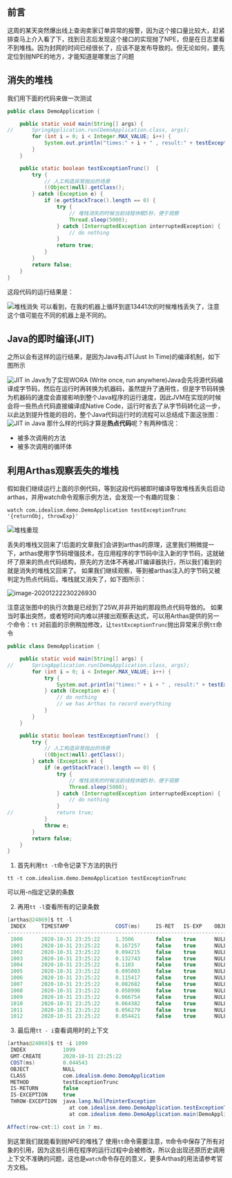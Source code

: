 ## 前言
这周的某天突然爆出线上查询卖家订单异常的报警，因为这个接口量比较大，赶紧排查马上介入看了下，找到日志后发现这个接口的实现抛了NPE，但是在日志里看不到堆栈。因为封网的时间已经很长了，应该不是发布导致的。但无论如何，要先定位到抛NPE的地方，才能知道是哪里出了问题
## 消失的堆栈
我们用下面的代码来做一次测试
```Java
public class DemoApplication {

	public static void main(String[] args) {
//		SpringApplication.run(DemoApplication.class, args);
		for (int i = 0; i < Integer.MAX_VALUE; i++) {
			System.out.println("times:" + i + " , result:" + testExceptionTrunc());
		}
	}

	public static boolean testExceptionTrunc()  {
		try {
			// 人工构造异常抛出的场景
			((Object)null).getClass();
		} catch (Exception e) {
			if (e.getStackTrace().length == 0) {
				try {
					// 堆栈消失的时候当前线程休眠5秒，便于观察
					Thread.sleep(5000);
				} catch (InterruptedException interruptedException) {
					// do nothing
				}
				return true;
			}
		}
		return false;
	}
}
```
这段代码的运行结果是：

![堆栈消失](https://gitee.com/cincat/picgo/raw/master/img/堆栈消失.png)
可以看到，在我的机器上循环到底13441次的时候堆栈丢失了，注意这个值可能在不同的机器上是不同的。

## Java的即时编译(JIT)
之所以会有这样的运行结果，是因为Java有JIT(Just In  Time)的编译机制，如下图所示

![JIT in Java](https://gitee.com/cincat/picgo/raw/master/img/jit-in-java3.png)为了实现WORA (Write once, run anywhere)Java会先将源代码编译成字节码，然后在运行时再转换为机器码，虽然提升了通用性，但是字节码转换为机器码的速度会直接影响到整个Java程序的运行速度，因此JVM在实现的时候会将一些热点代码直接编译成Native Code，运行时省去了从字节码转化这一步，以此达到提升性能的目的，整个Java代码运行时的流程可以总结成下面这张图：
![JIT in Java](https://gitee.com/cincat/picgo/raw/master/img/jit-in-java2.png)
那什么样的代码才算是**热点代码**呢？有两种情况：

+ 被多次调用的方法
+ 被多次调用的循环体

## 利用Arthas观察丢失的堆栈
假如我们继续运行上面的示例代码，等到这段代码被即时编译导致堆栈丢失后启动arthas，并用watch命令观察示例方法，会发现一个有趣的现象：
```shell
watch com.idealism.demo.DemoApplication testExceptionTrunc '{returnObj, throwExp}'
```

![堆栈重现](https://gitee.com/cincat/picgo/raw/master/img/堆栈重现.png)

丢失的堆栈又回来了!后面的文章我们会讲到arthas的原理，这里我们稍微提一下，arthas使用字节码增强技术，在应用程序的字节码中注入新的字节码，这就破坏了原来的热点代码结构，原先的方法体不再被JIT编译器执行，所以我们看到的就是消失的堆栈又回来了。
如果我们继续观察，等到被arthas注入的字节码又被判定为热点代码后，堆栈就又消失了，如下图所示：

![image-20201222230226930](https://gitee.com/cincat/picgo/raw/master/img/image-20201222230226930.png)


注意这张图中的执行次数是已经到了25W,并非开始的那段热点代码导致的。
如果当时事出突然，或者短时间内难以拼接出观察表达式，可以用Arthas提供的另一个命令：`tt`
对前面的示例稍加修改，让`testExceptionTrunc`抛出异常来示例`tt`命令

```Java
public class DemoApplication {

	public static void main(String[] args) {
//		SpringApplication.run(DemoApplication.class, args);
		for (int i = 0; i < Integer.MAX_VALUE; i++) {
			try {
				System.out.println("times:" + i + " , result:" + testExceptionTrunc());
			} catch (Exception e) {
				// do nothing
				// we has Arthas to record everything
			}
		}
	}

	public static boolean testExceptionTrunc()  {
		try {
			// 人工构造异常抛出的场景
			((Object)null).getClass();
		} catch (Exception e) {
			if (e.getStackTrace().length == 0) {
				try {
					// 堆栈消失的时候当前线程休眠5秒，便于观察
					Thread.sleep(5000);
				} catch (InterruptedException interruptedException) {
					// do nothing
				}
//				return true;
			}
			throw e;
		}
		return false;
	}
}
```
1. 首先利用`tt -t`命令记录下方法的执行
```
tt -t com.idealism.demo.DemoApplication testExceptionTrunc
```
可以用-n指定记录的条数

2. 再用`tt -l`查看所有的记录条数
```Java
[arthas@24869]$ tt -l
 INDEX     TIMESTAMP               COST(ms)     IS-RET   IS-EXP    OBJECT             CLASS                               METHOD                              
--------------------------------------------------------------------------------------------------------------------------------------------------------------
 1000      2020-10-31 23:25:22     1.3506       false    true      NULL               DemoApplication                     testExceptionTrunc                  
 1001      2020-10-31 23:25:22     0.167257     false    true      NULL               DemoApplication                     testExceptionTrunc                  
 1002      2020-10-31 23:25:22     0.094215     false    true      NULL               DemoApplication                     testExceptionTrunc                  
 1003      2020-10-31 23:25:22     0.132743     false    true      NULL               DemoApplication                     testExceptionTrunc                  
 1004      2020-10-31 23:25:22     0.1103       false    true      NULL               DemoApplication                     testExceptionTrunc                  
 1005      2020-10-31 23:25:22     0.095003     false    true      NULL               DemoApplication                     testExceptionTrunc                  
 1006      2020-10-31 23:25:22     0.115417     false    true      NULL               DemoApplication                     testExceptionTrunc                  
 1007      2020-10-31 23:25:22     0.082682     false    true      NULL               DemoApplication                     testExceptionTrunc                  
 1008      2020-10-31 23:25:22     0.058998     false    true      NULL               DemoApplication                     testExceptionTrunc                  
 1009      2020-10-31 23:25:22     0.066754     false    true      NULL               DemoApplication                     testExceptionTrunc                  
 1010      2020-10-31 23:25:22     0.064382     false    true      NULL               DemoApplication                     testExceptionTrunc                  
 1011      2020-10-31 23:25:22     0.056279     false    true      NULL               DemoApplication                     testExceptionTrunc                  
 1012      2020-10-31 23:25:22     0.054421     false    true      NULL               DemoApplication                     testExceptionTrunc
```
3. 最后用`tt - i`查看调用时的上下文
```Java
[arthas@24869]$ tt -i 1099
 INDEX            1099                                                                                                                                        
 GMT-CREATE       2020-10-31 23:25:22                                                                                                                         
 COST(ms)         0.044543                                                                                                                                    
 OBJECT           NULL                                                                                                                                        
 CLASS            com.idealism.demo.DemoApplication                                                                                                           
 METHOD           testExceptionTrunc                                                                                                                          
 IS-RETURN        false                                                                                                                                       
 IS-EXCEPTION     true                                                                                                                                        
 THROW-EXCEPTION  java.lang.NullPointerException                                                                                                              
                  	at com.idealism.demo.DemoApplication.testExceptionTrunc(DemoApplication.java:24)                                                           
                  	at com.idealism.demo.DemoApplication.main(DemoApplication.java:13)                                                                         
                                                                                                                                                              
Affect(row-cnt:1) cost in 7 ms.
```
到这里我们就能看到抛NPE的堆栈了
使用`tt`命令需要注意，tt命令中保存了所有对象的引用，因为这些引用在程序的运行过程中会被修改，所以会出现还原历史调用上下文不准确的问题，这也是`watch`命令存在的意义，更多Arthas的用法请参考官方文档。